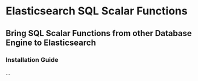 # Elasticsearch SQL Scalar Functions
## Bring SQL Scalar Functions from other Database Engine to Elasticsearch
### Installation Guide
...
